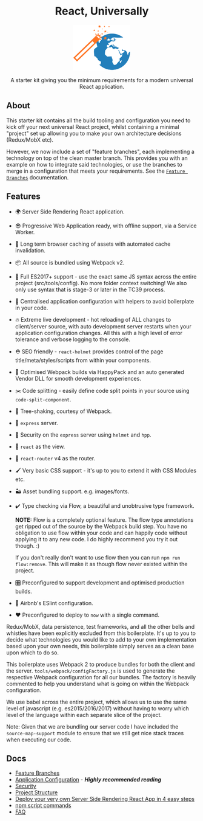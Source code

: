 <p align='center'>
  <h1 align='center'>React, Universally</h1>
  <p align='center'><img width='150' src='https://raw.githubusercontent.com/ctrlplusb/assets/master/logos/react-universally.png' /></p>
  <p align='center'>A starter kit giving you the minimum requirements for a modern universal React application.</p>
</p>

## About

This starter kit contains all the build tooling and configuration you need to kick off your next universal React project, whilst containing a minimal "project" set up allowing you to make your own architecture decisions (Redux/MobX etc).

However, we now include a set of "feature branches", each implementing a technology on top of the clean master branch.  This provides you with an example on how to integrate said technologies, or use the branches to merge in a configuration that meets your requirements.  See the [`Feature Branches`](/docs/FeaturesBranches.md) documentation.

## Features

  - 🌍 Server Side Rendering React application.
  - 😎 Progressive Web Application ready, with offline support, via a Service Worker.
  - 🐘 Long term browser caching of assets with automated cache invalidation.
  - 📦 All source is bundled using Webpack v2.
  - 🚀 Full ES2017+ support - use the exact same JS syntax across the entire project (src/tools/config). No more folder context switching! We also only use syntax that is stage-3 or later in the TC39 process.
  - 🔧 Centralised application configuration with helpers to avoid boilerplate in your code.
  - 🔥 Extreme live development - hot reloading of ALL changes to client/server source, with auto development server restarts when your application configuration changes.  All this with a high level of error tolerance and verbose logging to the console.
  - ⛑ SEO friendly - `react-helmet` provides control of the page title/meta/styles/scripts from within your components.
  - 🤖 Optimised Webpack builds via HappyPack and an auto generated Vendor DLL for smooth development experiences.
  - ✂️ Code splitting - easily define code split points in your source using `code-split-component`.
  - 🍃 Tree-shaking, courtesy of Webpack.
  - 🚄 `express` server.
  - 👮 Security on the `express` server using `helmet` and `hpp`.
  - 👀 `react` as the view.
  - 🔀 `react-router` v4 as the router.
  - 🖌 Very basic CSS support - it's up to you to extend it with CSS Modules etc.
  - 🏜 Asset bundling support. e.g. images/fonts.
  - ✔️ Type checking via Flow, a beautiful and unobtrusive type framework.

      __NOTE:__ Flow is a completely optional feature.  The flow type annotations get ripped out of the source by the Webpack build step. You have no obligation to use flow within your code and can happily code without applying it to any new code.  I do highly recommend you try it out though. :)

      If you don't really don't want to use flow then you can run `npm run flow:remove`. This will make it as though flow never existed within the project.
  - 🎛 Preconfigured to support development and optimised production builds.
  - 👼 Airbnb's ESlint configuration.
  - ❤️ Preconfigured to deploy to `now` with a single command.

Redux/MobX, data persistence, test frameworks, and all the other bells and whistles have been explicitly excluded from this boilerplate.  It's up to you to decide what technologies you would like to add to your own implementation based upon your own needs, this boilerplate simply serves as a clean base upon which to do so.

This boilerplate uses Webpack 2 to produce bundles for both the client and the
server.  `tools/webpack/configFactory.js` is used to generate the respective Webpack configuration for all our bundles. The factory is heavily commented to help you understand what is going on within the Webpack configuration.

We use babel across the entire project, which allows us to use the same level of javascript (e.g. es2015/2016/2017) without having to worry which level of the language within each separate slice of the project.  

Note: Given that we are bundling our server code I have included the `source-map-support` module to ensure that we still get nice stack traces when executing our code.

## Docs

 - [Feature Branches](/docs/FeaturesBranches.md)
 - [Application Configuration](/docs/ApplicationConfig.md) - ___Highly recommended reading___
 - [Security](/docs/Security.md)
 - [Project Structure](/docs/ProjectStructure.md)
 - [Deploy your very own Server Side Rendering React App in 4 easy steps](/docs/DeployToNow.md)
 - [npm script commands](/docs/NPMCommands.md)
 - [FAQ](/docs/FAQ.md)
